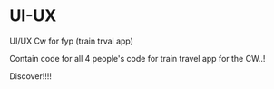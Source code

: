 # UI-UX
UI/UX Cw for fyp (train trval app)

Contain code for all 4 people's code for train travel app for the CW..!

Discover!!!!
